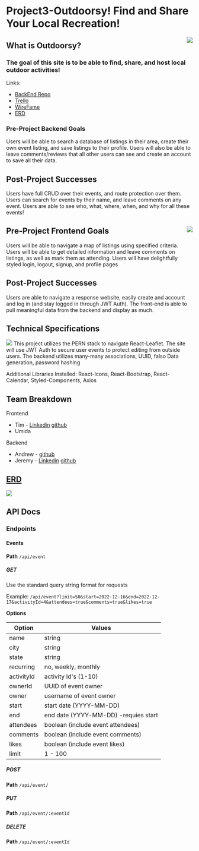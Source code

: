 # Project3-Outdoorsy! Find and Share Your Local Recreation!  
<img align="right" src="https://i.imgur.com/eT8bUCE.png">

## What is Outdoorsy? 
### The goal of this site is to be able to find, share, and host local outdoor activities!

Links: 
- [BackEnd Repo](https://github.com/madblocks/P3-Server)
- [Trello](https://trello.com/invite/b/bSpz8036/ATTIb79c5a79aa50bfc9a979b155474dfe22DEC96875/pet-adoption-board)
- [WireFame](https://drive.google.com/file/d/1njBBtG5Axwdqup8d-Aq2YHGc8ZznjbiP/view?usp=sharing)
- [ERD](https://lucid.app/lucidchart/bd8ed2ea-030a-494c-bbb9-2437d2ed3f76/edit?viewport_loc=-19%2C17%2C1955%2C1126%2C0_0&invitationId=inv_45d4522b-18bf-47db-9935-24a6b7d3e547)

### Pre-Project Backend Goals

Users will be able to search a database of listings in their area, create their own event listing, and save listings to their profile. Users will also be able to leave comments/reviews that all other users can see and create an account to save all their data. 

## Post-Project Successes

Users have full CRUD over their events, and route protection over them. Users can search for events by their name, and leave comments on any event. Users are able to see who, what, where, when, and why for all these events! 

## Pre-Project Frontend Goals <img align="right" src="https://i.imgur.com/FOe3fxam.png" />

Users will be able to navigate a map of listings using specified criteria. Users will be able to get detailed information and leave comments on listings, as well as mark them as attending. Users will have delightfully styled login, logout, signup, and profile pages

## Post-Project Successes

Users are able to navigate a response website, easily create and account and log in (and stay logged in through JWT Auth). The front-end is able to pull meaningful data from the backend and display as much. 

## Technical Specifications
<img src="https://i.imgur.com/As6eAaa.png"/>
This project utilizes the PERN stack to navigate React-Leaflet. The site will use JWT Auth to secure user events to protect editing from outside users. The backend utilizes many-many associations, UUID, falso Data generation, password hashing

Additional Libraries Installed: React-Icons, React-Bootstrap, React-Calendar, Styled-Components, Axios



## Team Breakdown
Frontend
- Tim - [Linkedin](https://www.linkedin.com/in/timothy-villanueva/)   [github](https://github.com/TimVillanueva)
- Umida

Backend
- Andrew - [github](https://github.com/madblocks)
- Jeremy - [Linkedin](https://www.linkedin.com/in/jeremyvillalva)   [github](GitHub.com/jbillaba)


## [ERD](https://lucid.app/lucidchart/bd8ed2ea-030a-494c-bbb9-2437d2ed3f76/edit?viewport_loc=-19%2C17%2C1955%2C1126%2C0_0&invitationId=inv_45d4522b-18bf-47db-9935-24a6b7d3e547)

<img src="hhttps://imgur.com/jYFgyue" />

## API Docs

### Endpoints

#### Events
**Path**  `/api/event`

##### GET 
Use the standard query string format for requests

Example: `/api/event?limit=50&start=2022-12-16&end=2022-12-17&activityId=4&attendees=true&comments=true&likes=true`

**Options**

| Option         | Values                               |
| -------------- | ------------------------------------ |
| name           | string                               |
| city           | string                               |
| state          | string                               |
| recurring      | no, weekly, monthly                  |
| activityId     | activity Id's (1-10)                 |
| ownerId        | UUID of event owner                  |
| owner          | username of event owner              |
| start          | start date (YYYY-MM-DD)              |
| end            | end date (YYYY-MM-DD) -requies start |
| attendees      | boolean (include event attendees)    |
| comments       | boolean (include event comments)     |
| likes          | boolean (include event likes)        |
| limit          | 1 - 100                              |

##### POST
**Path**  `/api/event/`

##### PUT
**Path**  `/api/event/:eventId`

##### DELETE
**Path**  `/api/event/:eventId`